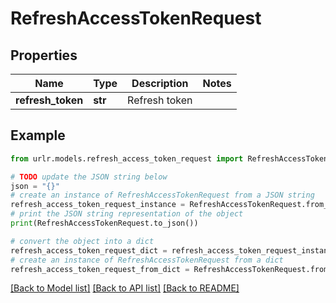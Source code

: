 # RefreshAccessTokenRequest


## Properties

Name | Type | Description | Notes
------------ | ------------- | ------------- | -------------
**refresh_token** | **str** | Refresh token | 

## Example

```python
from urlr.models.refresh_access_token_request import RefreshAccessTokenRequest

# TODO update the JSON string below
json = "{}"
# create an instance of RefreshAccessTokenRequest from a JSON string
refresh_access_token_request_instance = RefreshAccessTokenRequest.from_json(json)
# print the JSON string representation of the object
print(RefreshAccessTokenRequest.to_json())

# convert the object into a dict
refresh_access_token_request_dict = refresh_access_token_request_instance.to_dict()
# create an instance of RefreshAccessTokenRequest from a dict
refresh_access_token_request_from_dict = RefreshAccessTokenRequest.from_dict(refresh_access_token_request_dict)
```
[[Back to Model list]](../README.md#documentation-for-models) [[Back to API list]](../README.md#documentation-for-api-endpoints) [[Back to README]](../README.md)


